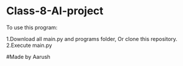 # Class-8-AI-project

To use this program:

1.Download all main.py and programs folder, Or clone this repository.\
2.Execute main.py

#Made by Aarush

